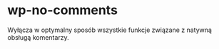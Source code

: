 # wp-no-comments
Wyłącza w optymalny sposób wszystkie funkcje związane z natywną obsługą komentarzy. 
